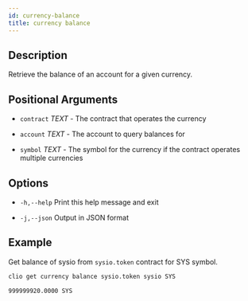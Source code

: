 ```yaml
---
id: currency-balance
title: currency balance
---
```


## Description

Retrieve the balance of an account for a given currency.

## Positional Arguments

- `contract` _TEXT_ - The contract that operates the currency

- `account` _TEXT_ - The account to query balances for

- `symbol` _TEXT_ - The symbol for the currency if the contract operates multiple currencies

## Options

- `-h,--help`                  Print this help message and exit

- `-j,--json`                  Output in JSON format

## Example

Get balance of sysio from `sysio.token` contract for SYS symbol.

```sh
clio get currency balance sysio.token sysio SYS
```

```console
999999920.0000 SYS
```
